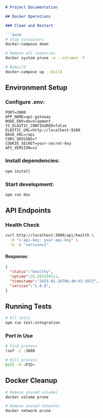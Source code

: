 ```markdown
# Project Documentation

## Docker Operations

### Clean and Restart

```bash
# Stop containers
docker-compose down

# Remove all resources
docker system prune -a --volumes -f

# Rebuild
docker-compose up --build
```

## Environment Setup

### Configure .env:

```env
PORT=3000
APP_NAME=api-gateway
NODE_ENV=development
IS_ELASTIC_CONFIGURED=false
ELASTIC_URL=http://localhost:9200
BASE_URL=/api
CORS_ORIGINS=*
COOKIE_SECRET=your-secret-key
API_VERSION=v1
```

### Install dependencies:

```bash
npm install
```

### Start development:

```bash
npm run dev
```

## API Endpoints

### Health Check

```bash
curl http://localhost:3000/api/health \
  -H "x-api-key: your-api-key" \
  -G -d "version=1"
```

#### Response:

```json
{
  "status":"healthy",
  "uptime":35.265359111,
  "timestamp":"2025-01-26T06:40:45.587Z",
  "version":"1.0.0",
}
```

## Running Tests

```bash
# All tests
npm run test:integration

```



### Port in Use

```bash
# Find process
lsof -i :3000

# Kill process
kill -9 <PID>
```

## Docker Cleanup

```bash
# Remove unused volumes
docker volume prune

# Remove unused networks
docker network prune
```
```

